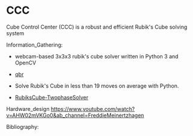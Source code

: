 

<!--  -->
<!-- <p align="center">-->
<!--   <img src="" width="300" height="300">-->
<!--   <img src="png/You-Have-A-Choice.jpg" width="300" height="300">-->
<!--   <img src="" width="300" height="300">-->
<!-- </p>-->
<!-- -->
<!-- -->
<!-- -->
<!-- IF YOU HAVE CHOICE,THEN CHOOSE THE BEST. IF YOU HAVE NO CHOICE, THEN DO THE BEST.-->
<!-- -->
<!-- It's not about making the right choice. It's about making a choice and making it right.-->
<!-- -->



# CCC
Cube Control Center (CCC) is a robust and efficient Rubik's Cube solving system







Information_Gathering:


 - webcam-based 3x3x3 rubik's cube solver written in Python 3 and OpenCV
 - [qbr](https://github.com/kkoomen/qbr)


 -  Solve Rubik's Cube in less than 19 moves on average with Python.
 - [RubiksCube-TwophaseSolver](https://github.com/hkociemba/RubiksCube-TwophaseSolver)



Hardware_design
https://www.youtube.com/watch?v=AHW02mVKGo0&ab_channel=FreddieMeinertzhagen






Bibliography:
